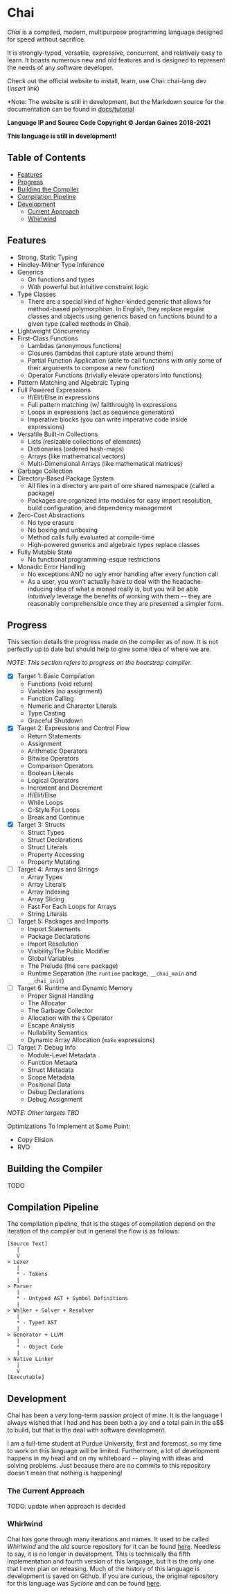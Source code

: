 # Chai

*Chai* is a compiled, modern, multipurpose programming language designed for
speed without sacrifice.

It is strongly-typed, versatile, expressive, concurrent, and relatively easy to
learn. It boasts numerous new and old features and is designed to represent the
needs of any software developer.

Check out the official website to install, learn, use Chai: chai-lang.dev
(*insert link*)

*Note: The website is still in development, but the Markdown source for the
documentation can be found in [docs/tutorial](/docs/tutorial/)

**Language IP and Source Code Copyright &copy; Jordan Gaines 2018-2021**

**This language is still in development!**

## Table of Contents

- [Features](#features)
- [Progress](#progress)
- [Building the Compiler](#building)
- [Compilation Pipeline](#pipeline)
- [Development](#development)
  * [Current Approach](#current-approach)
  * [Whirlwind](#whirlwind)

## <a name="features"> Features

- Strong, Static Typing
- Hindley-Milner Type Inference
- Generics
    * On functions and types
    * With powerful but intuitive constraint logic
- Type Classes
    * There are a special kind of higher-kinded generic that allows for
      method-based polymorphism.  In English, they replace regular classes and
      objects using generics based on functions bound to a given type (called
      methods in Chai).
- Lightweight Concurrency
- First-Class Functions 
    * Lambdas (anonymous functions)
    * Closures (lambdas that capture state around them)
    * Partial Function Application (able to call functions with only some of
      their arguments to compose a new function)
    * Operator Functions (trivially elevate operators into functions)
- Pattern Matching and Algebraic Typing
- Full Powered Expressions
    * If/Elif/Else in expressions
    * Full pattern matching (w/ fallthrough) in expressions
    * Loops in expressions (act as sequence generators)
    * Imperative blocks (you can write imperative code inside expressions)
- Versatile Built-in Collections
    * Lists (resizable collections of elements)
    * Dictionaries (ordered hash-maps)
    * Arrays (like mathematical vectors)
    * Multi-Dimensional Arrays (like mathematical matrices)
- Garbage Collection
- Directory-Based Package System 
    * All files in a directory are part of one shared namespace (called a package)
    * Packages are organized into modules for easy import resolution, build
      configuration, and dependency management
- Zero-Cost Abstractions
    * No type erasure
    * No boxing and unboxing
    * Method calls fully evaluated at compile-time
    * High-powered generics and algebraic types replace classes
- Fully Mutable State 
    * No functional programming-esque restrictions
- Monadic Error Handling 
    * No exceptions AND no ugly error handling after every function call
    * As a user, you won't actually have to deal with the headache-inducing idea
      of what a monad really is, but you will be able *intuitively* leverage the
      benefits of working with them -- they are reasonably comprehensible once
      they are presented a simpler form.

## <a name="progress"> Progress

This section details the progress made on the compiler as of now.  It is not
perfectly up to date but should help to give some idea of where we are.

*NOTE: This section refers to progress on the bootstrap compiler.*

- [x] Target 1: Basic Compilation
    - Functions (void return)
    - Variables (no assignment)
    - Function Calling
    - Numeric and Character Literals
    - Type Casting
    - Graceful Shutdown
- [x] Target 2: Expressions and Control Flow
    - Return Statements
    - Assignment
    - Arithmetic Operators
    - Bitwise Operators
    - Comparison Operators
    - Boolean Literals
    - Logical Operators
    - Increment and Decrement
    - If/Elif/Else
    - While Loops
    - C-Style For Loops
    - Break and Continue
- [x] Target 3: Structs
    - Struct Types
    - Struct Declarations
    - Struct Literals
    - Property Accessing
    - Property Mutating
- [ ] Target 4: Arrays and Strings
    - Array Types
    - Array Literals
    - Array Indexing
    - Array Slicing
    - Fast For Each Loops for Arrays
    - String Literals
- [ ] Target 5: Packages and Imports
    - Import Statements
    - Package Declarations
    - Import Resolution
    - Visibility/The Public Modifier
    - Global Variables
    - The Prelude (the `core` package)
    - Runtime Separation (the `runtime` package, `__chai_main` and `__chai_init`)
- [ ] Target 6: Runtime and Dynamic Memory
    - Proper Signal Handling
    - The Allocator
    - The Garbage Collector
    - Allocation with the `&` Operator
    - Escape Analysis
    - Nullability Semantics
    - Dynamic Array Allocation (`make` expressions)
- [ ] Target 7: Debug Info
    - Module-Level Metadata
    - Function Metaata
    - Struct Metadata
    - Scope Metadata
    - Positional Data
    - Debug Declarations
    - Debug Assignment

*NOTE: Other targets TBD*
 
Optimizations To Implement at Some Point:

- Copy Elision
- RVO

## <a name="building"> Building the Compiler

TODO

## <a name="pipeline"> Compilation Pipeline

The compilation pipeline, that is the stages of compilation depend on the
iteration of the compiler but in general the flow is as follows:

    [Source Text]
       |
       V
    > Lexer
       |
       * - Tokens
       |
    > Parser
       |
       * - Untyped AST + Symbol Definitions
       |
    > Walker + Solver + Resolver
       |
       * - Typed AST
       |
    > Generator + LLVM
       |
       * - Object Code
       |
    > Native Linker
       |
       V
    [Executable]

## <a name="development"> Development

Chai has been a *very* long-term passion project of mine.  It is the language I
always wished that I had and has been both a joy and a total pain in the a$$ to
build, but that is the deal with software development.

I am a full-time student at Purdue University, first and foremost, so my time to
work on this language will be limited.  Furthermore, a lot of development
happens in my head and on my whiteboard -- playing with ideas and solving
problems. Just because there are no commits to this repository doesn't mean that
nothing is happening!

### <a name="current-approach"> The Current Approach

TODO: update when approach is decided

### <a name="whirlwind"> Whirlwind

Chai has gone through many iterations and names.  It used to be called
*Whirlwind* and the old source repository for it can be found
[here](https://github.com/ComedicChimera/whirlwind).  Needless to say, it is no
longer in development.  This is technically the fifth implementation and fourth
version of this language, but it is the only one that I ever plan on releasing.
Much of the history of this language is development is saved on Github.  If you
are curious, the original repository for this language was *Syclone* and can be
found [here](https://github.com/ComedicChimera/SyClone).
